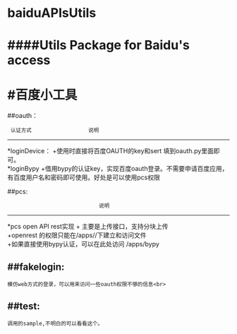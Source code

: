 # baiduAPIsUtils
####Utils Package for Baidu's access
===============
#百度小工具
==========
##oauth：

     认证方式                  说明
----------------------------------------
 *loginDevice：   +使用时直接将百度OAUTH的key和sert 填到oauth.py里面即可。<br>
 *loginBypy       +借用bypy的认证key，实现百度oauth登录。不需要申请百度应用，有百度用户名和密码即可使用。好处是可以使用pcs权限<br>


##pcs:


                                 说明
-------------
*pcs open API rest实现       + 主要是上传接口，支持分块上传<br>
                             +openrest 的权限只能在/apps/<your application>/下建立和访问文件<br>
                             +如果直接使用bypy认证，可以在此处访问 /apps/bypy<br>


##fakelogin:
-------------
    模仿web方式的登录，可以用来访问一些oauth权限不够的信息<br>
    
##test:
-------------
    调用的sample,不明白的可以看看这个。


